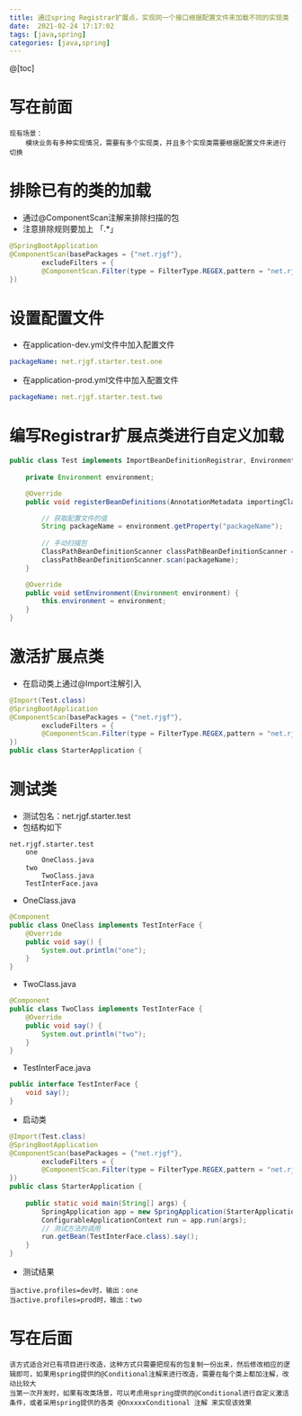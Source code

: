 ```yaml
---
title: 通过spring Registrar扩展点，实现同一个接口根据配置文件来加载不同的实现类
date:  2021-02-24 17:17:02
tags: [java,spring]
categories: [java,spring]
---
```


@[toc]
# 写在前面
```
现有场景：
	模块业务有多种实现情况，需要有多个实现类，并且多个实现类需要根据配置文件来进行切换
```
# 排除已有的类的加载
- 通过@ComponentScan注解来排除扫描的包
- 注意排除规则要加上 「.*」
```java
@SpringBootApplication
@ComponentScan(basePackages = {"net.rjgf"},
        excludeFilters = {
        @ComponentScan.Filter(type = FilterType.REGEX,pattern = "net.rjgf.starter.test.*")
})
```
# 设置配置文件
- 在application-dev.yml文件中加入配置文件
```yml
packageName: net.rjgf.starter.test.one
```
- 在application-prod.yml文件中加入配置文件
```yml
packageName: net.rjgf.starter.test.two
```
# 编写Registrar扩展点类进行自定义加载
```java
public class Test implements ImportBeanDefinitionRegistrar, EnvironmentAware {
    
    private Environment environment;

    @Override
    public void registerBeanDefinitions(AnnotationMetadata importingClassMetadata, BeanDefinitionRegistry registry) {

        // 获取配置文件的值
        String packageName = environment.getProperty("packageName");
        
        // 手动扫描包
        ClassPathBeanDefinitionScanner classPathBeanDefinitionScanner = new ClassPathBeanDefinitionScanner(registry);
        classPathBeanDefinitionScanner.scan(packageName);
    }

    @Override
    public void setEnvironment(Environment environment) {
        this.environment = environment;
    }
}
```

# 激活扩展点类
- 在启动类上通过@Import注解引入
```java
@Import(Test.class)
@SpringBootApplication
@ComponentScan(basePackages = {"net.rjgf"},
        excludeFilters = {
        @ComponentScan.Filter(type = FilterType.REGEX,pattern = "net.rjgf.starter.test.*")
})
public class StarterApplication {
```
# 测试类
- 测试包名：net.rjgf.starter.test
- 包结构如下
```
net.rjgf.starter.test
	one
		OneClass.java
	two
		TwoClass.java
	TestInterFace.java
```
- OneClass.java
```java
@Component
public class OneClass implements TestInterFace {
    @Override
    public void say() {
        System.out.println("one");
    }
}
```
- TwoClass.java
```java
@Component
public class TwoClass implements TestInterFace {
    @Override
    public void say() {
        System.out.println("two");
    }
}
```
- TestInterFace.java
```java
public interface TestInterFace {
    void say();
}
```
- 启动类
```java
@Import(Test.class)
@SpringBootApplication
@ComponentScan(basePackages = {"net.rjgf"},
        excludeFilters = {
        @ComponentScan.Filter(type = FilterType.REGEX,pattern = "net.rjgf.starter.test.*")
})
public class StarterApplication {
	
	public static void main(String[] args) {
        SpringApplication app = new SpringApplication(StarterApplication.class);
        ConfigurableApplicationContext run = app.run(args);
		// 测试方法的调用
        run.getBean(TestInterFace.class).say();
    }
}
```
- 测试结果
```
当active.profiles=dev时，输出：one
当active.profiles=prod时，输出：two
```

# 写在后面
```
该方式适合对已有项目进行改造，这种方式只需要把现有的包复制一份出来，然后修改相应的逻辑即可，如果用spring提供的@Conditional注解来进行改造，需要在每个类上都加注解，改动比较大
当第一次开发时，如果有改类场景，可以考虑用spring提供的@Conditional进行自定义激活条件，或者采用spring提供的各类 @OnxxxxConditional 注解 来实现该效果
```
